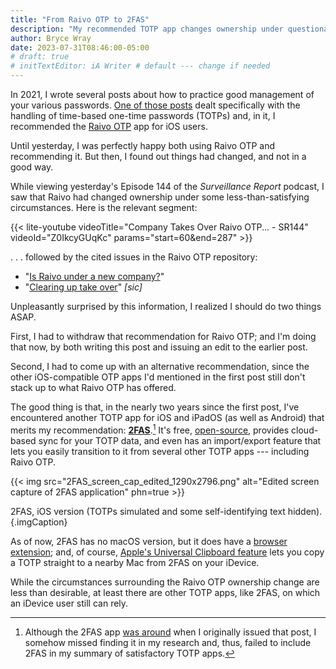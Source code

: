 ```yaml
---
title: "From Raivo OTP to 2FAS"
description: "My recommended TOTP app changes ownership under questionable circumstances — so I replace that recommendation."
author: Bryce Wray
date: 2023-07-31T08:46:00-05:00
# draft: true
# initTextEditor: iA Writer # default --- change if needed
---
```


In 2021, I wrote several posts about how to practice good management of your various passwords. [One of those posts](/posts/2021/09/taming-time-based-one-time-passwords-totps/) dealt specifically with the handling of time-based one-time passwords (TOTPs) and, in it, I recommended the [Raivo OTP](https://github.com/raivo-otp/ios-application) app for iOS users.

Until yesterday, I was perfectly happy both using Raivo OTP and recommending it. But then, I found out things had changed, and not in a good way.

<!--more-->

While viewing yesterday's Episode 144 of the *Surveillance Report* podcast, I saw that Raivo had changed ownership under some less-than-satisfying circumstances. Here is the relevant segment:

{{< lite-youtube videoTitle="Company Takes Over Raivo OTP... - SR144" videoId="Z0IkcyGUqKc" params="start=60&end=287" >}}

. . . followed by the cited issues in the Raivo OTP repository:

- "[Is Raivo under a new company?](https://github.com/raivo-otp/ios-application/issues/271)"
- "[Clearing up take over](https://github.com/raivo-otp/marketing-website/issues/19)" *[sic]*

Unpleasantly surprised by this information, I realized I should do two things ASAP.

First, I had to withdraw that recommendation for Raivo OTP; and I'm doing that now, by both writing this post and issuing an edit to the earlier post.

Second, I had to come up with an alternative recommendation, since the other iOS-compatible OTP apps I'd mentioned in the first post still don't stack up to what Raivo OTP has offered.

The good thing is that, in the nearly two years since the first post, I've encountered another TOTP app for iOS and iPadOS (as well as Android) that merits my recommendation: **[2FAS](https://2fas.com/)**.[^missed] It's free, [open-source](https://github.com/twofas), provides cloud-based sync for your TOTP data, and even has an import/export feature that lets you easily transition to it from several other TOTP apps --- including Raivo OTP.

[^missed]: Although the 2FAS app [was around](https://2fas.com/about-us/) when I originally issued that post, I somehow missed finding it in my research and, thus, failed to include 2FAS in my summary of satisfactory TOTP apps.

{{< img src="2FAS_screen_cap_edited_1290x2796.png" alt="Edited screen capture of 2FAS application" phn=true >}}

2FAS, iOS version (TOTPs simulated and some self-identifying text hidden).
{.imgCaption}

As of now, 2FAS has no macOS version, but it does have a [browser extension](https://2fas.com/browser-extension/); and, of course, [Apple's Universal Clipboard feature](https://support.apple.com/en-us/HT209460) lets you copy a TOTP straight to a nearby Mac from 2FAS on your iDevice.

While the circumstances surrounding the Raivo OTP ownership change are less than desirable, at least there are other TOTP apps, like 2FAS, on which an iDevice user still can rely.

